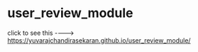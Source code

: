 # user_review_module
  click to see this ---->
https://yuvarajchandirasekaran.github.io/user_review_module/
